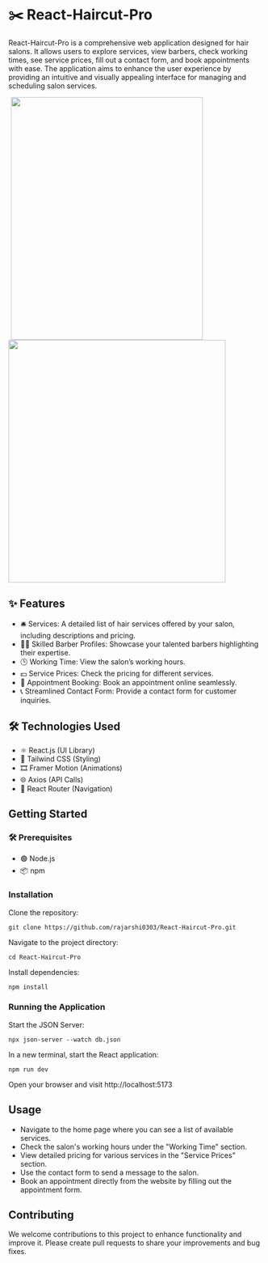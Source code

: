 # ✂️ React-Haircut-Pro

React-Haircut-Pro is a comprehensive web application designed for hair salons. It allows users to explore services, view barbers, check working times, see service prices, fill out a contact form, and book appointments with ease. The application aims to enhance the user experience by providing an intuitive and visually appealing interface for managing and scheduling salon services.

<p float="left">
<img src="https://github.com/rajarshi0303/React-Haircut-Pro/assets/128988468/c696b375-c399-4e8b-a782-bef58faaf5cd" width="380" height="480" hspace="5" />
<img src="https://github.com/rajarshi0303/React-Haircut-Pro/assets/128988468/abda6262-a67a-4d08-9822-4d1db170610b" width="430" height="480" />
</p>

## ✨ Features
* 🛎️ Services: A detailed list of hair services offered by your salon, including descriptions and pricing.
* 👨‍🎨 Skilled Barber Profiles: Showcase your talented barbers highlighting their expertise.
* 🕒 Working Time: View the salon’s working hours.
* 💵 Service Prices: Check the pricing for different services.
* 📅 Appointment Booking: Book an appointment online seamlessly.
* 📞 Streamlined Contact Form: Provide a contact form for customer inquiries.

## 🛠️ Technologies Used
* ⚛️ React.js (UI Library)
* 🎨 Tailwind CSS (Styling)
* 🎞️ Framer Motion (Animations)
* 🌐 Axios (API Calls)
* 🧭 React Router (Navigation)

## Getting Started

### 🛠️ Prerequisites
* 🟢 Node.js
* 📦 npm

### Installation
Clone the repository:
```shell
git clone https://github.com/rajarshi0303/React-Haircut-Pro.git
```
Navigate to the project directory:
```shell
cd React-Haircut-Pro
```
Install dependencies:
```shell
npm install
```

### Running the Application
Start the JSON Server:
```shell
npx json-server --watch db.json
```
In a new terminal, start the React application:
```shell
npm run dev
```
Open your browser and visit http://localhost:5173

## Usage
* Navigate to the home page where you can see a list of available services.
* Check the salon's working hours under the "Working Time" section.
* View detailed pricing for various services in the "Service Prices" section.
* Use the contact form to send a message to the salon.
* Book an appointment directly from the website by filling out the appointment form.

## Contributing
We welcome contributions to this project to enhance functionality and improve it. Please create pull requests to share your improvements and bug fixes.

